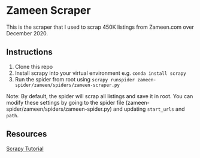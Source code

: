 # Zameen Scraper

This is the scraper that I used to scrap 450K listings from Zameen.com over December 2020.

## Instructions
1. Clone this repo
2. Install scrapy into your virtual environment e.g. `conda install scrapy` 
3. Run the spider from root using `scrapy runspider zameen-spider/zameen/spiders/zameen-scraper.py`

Note: By default, the spider will scrap all listings and save it in root. You can modify these settings by going to the spider file (zameen-spider/zameen/spiders/zameen-spider.py) and updating `start_urls` and `path`.

## Resources
[Scrapy Tutorial](https://docs.scrapy.org/en/latest/intro/tutorial.html)
